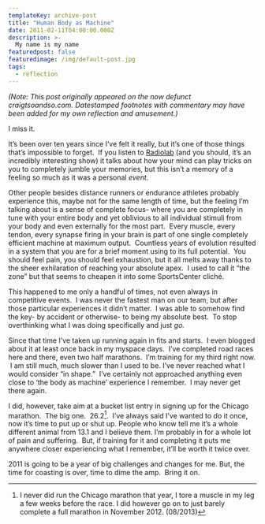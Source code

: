```yaml
---
templateKey: archive-post
title: "Human Body as Machine"
date: 2011-02-11T04:00:00.000Z
description: >-
  My name is my name
featuredpost: false
featuredimage: /img/default-post.jpg
tags:
  - reflection
---
```


*(Note: This post originally appeared on the now defunct craigtsoandso.com. Datestamped footnotes with commentary may have been added for my own reflection and amusement.)*

I miss it.

It’s been over ten years since I’ve felt it really, but it’s one of those things that’s impossible to forget.  If you listen to [Radiolab][1] (and you should, it’s an incredibly interesting show) it talks about how your mind can play tricks on you to completely jumble your memories, but this isn’t a memory of a feeling so much as it was a personal *event.*

 [1]: http://www.radiolab.org/2007/jun/07/

Other people besides distance runners or endurance athletes probably experience this, maybe not for the same length of time, but the feeling I’m talking about is a sense of complete focus- where you are completely in tune with your entire body and yet oblivious to all individual stimuli from your body and even externally for the most part.  Every muscle, every tendon, every synapse firing in your brain is part of one single completely efficient machine at maximum output.  Countless years of evolution resulted in a system that you are for a brief moment using to its full potential.  You should feel pain, you should feel exhaustion, but it all melts away thanks to the sheer exhilaration of reaching your absolute apex.  I used to call it “the zone” but that seems to cheapen it into some SportsCenter cliché.

This happened to me only a handful of times, not even always in competitive events.  I was never the fastest man on our team, but after those particular experiences it didn’t matter.  I was able to somehow find the key- by accident or otherwise- to being my absolute best.  To stop overthinking what I was doing specifically and just *go.*

Since that time I’ve taken up running again in fits and starts.  I even blogged about it at least once back in my myspace days.  I’ve completed road races here and there, even two half marathons.  I’m training for my third right now.  I am still much, much slower than I used to be. I’ve never reached what I would consider “in shape.”  I’ve certainly not approached anything even close to ‘the body as machine’ experience I remember.  I may never get there again.

I did, however, take aim at a bucket list entry in signing up for the Chicago marathon.  The big one.  26.2[^1].  I’ve always said I’ve wanted to do it once, now it’s time to put up or shut up. People who know tell me it’s a whole different animal from 13.1 and I believe them. I’m probably in for a whole lot of pain and suffering.  But, if training for it and completing it puts me anywhere closer experiencing what I remember, it’ll be worth it twice over.

2011 is going to be a year of big challenges and changes for me. But, the time for coasting is over, time to dime the amp.  Bring it on.

 [^1]: I never did run the Chicago marathon that year, I tore a muscle in my leg a few weeks before the race. I did however go on to just barely complete a full marathon in November 2012. (08/2013) 
